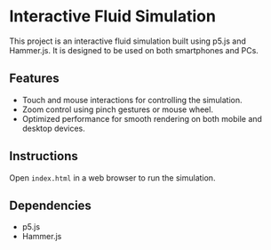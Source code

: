 # Interactive Fluid Simulation

This project is an interactive fluid simulation built using p5.js and Hammer.js. It is designed to be used on both smartphones and PCs.

## Features

-   Touch and mouse interactions for controlling the simulation.
-   Zoom control using pinch gestures or mouse wheel.
-   Optimized performance for smooth rendering on both mobile and desktop devices.

## Instructions

Open `index.html` in a web browser to run the simulation.

## Dependencies

-   p5.js
-   Hammer.js

